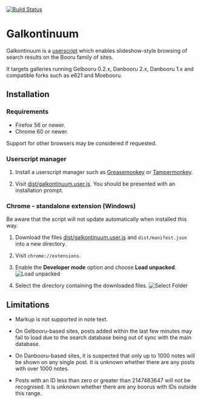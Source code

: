 [![Build Status](https://travis-ci.com/bipface/galkontinuum.svg?branch=master)](https://travis-ci.com/bipface/galkontinuum)
# Galkontinuum
Galkontinuum is a [userscript][1] which enables slideshow-style browsing of
search results on the Booru family of sites.

It targets galleries running Gelbooru 0.2.x, Danbooru 2.x, Danbooru 1.x and
compatible forks such as e621 and Moebooru.

[1]: https://en.wikipedia.org/wiki/Userscript

## Installation

### Requirements

- Firefox 56 or newer.
- Chrome 60 or newer.

Support for other browsers may be considered if requested.

### Userscript manager

1. Install a userscript manager such as [Greasemonkey][2] or [Tampermonkey][3].

2. Visit [dist/galkontinuum.user.js][1].
You should be presented with an installation prompt.

### Chrome - standalone extension (Windows)

Be aware that the script will not update automatically when installed this way.

1. Download the files [dist/galkontinuum.user.js][1] and `dist/manifest.json`
into a new directory.

2. Visit `chrome://extensions`.

3. Enable the **Developer mode** option and choose **Load unpacked**.
![Load unpacked](https://i.imgur.com/RDu11ts.png)

4. Select the directory containing the downloaded files.
![Select Folder](https://i.imgur.com/mvJnMHQ.png)

[1]: https://github.com/bipface/galkontinuum/raw/master/dist/galkontinuum.user.js
[2]: https://www.greasespot.net/
[3]: https://tampermonkey.net/

## Limitations

- Markup is not supported in note text.

- On Gelbooru-based sites, posts added within the last few minutes may fail to
load due to the search database being out of sync with the main database.

- On Danbooru-based sites, it is suspected that only up to 1000 notes will be
shown on any single post. It is unknown whether there are any posts with over
1000 notes.

- Posts with an ID less than zero or greater than 2147483647 will not be
recognised. It is unknown whether there are any boorus with IDs outside this
range.
